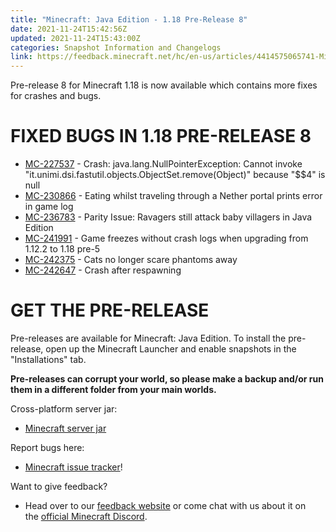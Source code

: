 ```yaml
---
title: "Minecraft: Java Edition - 1.18 Pre-Release 8"
date: 2021-11-24T15:42:56Z
updated: 2021-11-24T15:43:00Z
categories: Snapshot Information and Changelogs
link: https://feedback.minecraft.net/hc/en-us/articles/4414575065741-Minecraft-Java-Edition-1-18-Pre-Release-8
---
```


Pre-release 8 for Minecraft 1.18 is now available which contains more fixes for crashes and bugs.

# FIXED BUGS IN 1.18 PRE-RELEASE 8

-   [MC-227537](https://bugs.mojang.com/browse/MC-227537) - Crash: java.lang.NullPointerException: Cannot invoke "it.unimi.dsi.fastutil.objects.ObjectSet.remove(Object)" because "\$\$4" is null
-   [MC-230866](https://bugs.mojang.com/browse/MC-230866) - Eating whilst traveling through a Nether portal prints error in game log
-   [MC-236783](https://bugs.mojang.com/browse/MC-236783) - Parity Issue: Ravagers still attack baby villagers in Java Edition
-   [MC-241991](https://bugs.mojang.com/browse/MC-241991) - Game freezes without crash logs when upgrading from 1.12.2 to 1.18 pre-5
-   [MC-242375](https://bugs.mojang.com/browse/MC-242375) - Cats no longer scare phantoms away
-   [MC-242647](https://bugs.mojang.com/browse/MC-242647) - Crash after respawning

# GET THE PRE-RELEASE

Pre-releases are available for Minecraft: Java Edition. To install the pre-release, open up the Minecraft Launcher and enable snapshots in the \"Installations\" tab.

**Pre-releases can corrupt your world, so please make a backup and/or run them in a different folder from your main worlds.**

Cross-platform server jar:

-   [Minecraft server jar](https://launcher.mojang.com/v1/objects/051efe8853d00db6bef7f19324da25a465782376/server.jar)

Report bugs here:

-   [Minecraft issue tracker](https://aka.ms/snapshotbugs?ref=blog)!

Want to give feedback?

-   Head over to our [feedback website](https://aka.ms/snapshotfeedback) or come chat with us about it on the [official Minecraft Discord](https://discordapp.com/invite/minecraft).
